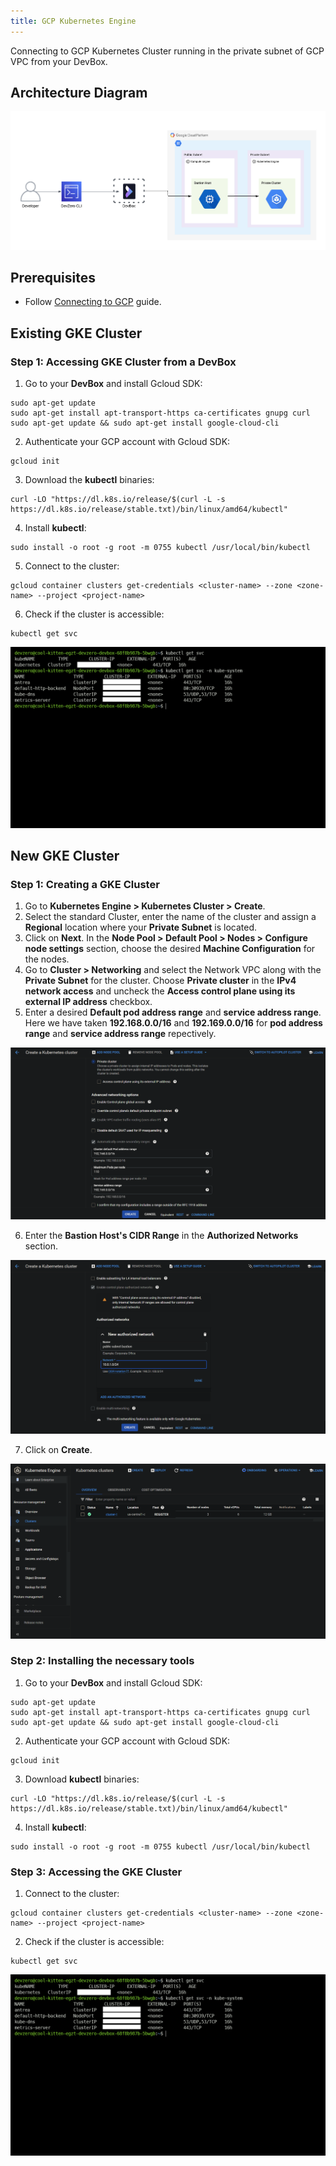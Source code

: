 ```yaml
---
title: GCP Kubernetes Engine
---
```


Connecting to GCP Kubernetes Cluster running in the private subnet of GCP VPC from your DevBox.

## Architecture Diagram

![GCP GKE Architecture](../../../.gitbook/assets/gcp-gke-architecture.png)

## Prerequisites

- Follow [Connecting to GCP](../../existing-network/connecting-to-gcp.md) guide.

## Existing GKE Cluster

### Step 1: Accessing GKE Cluster from a DevBox

1. Go to your **DevBox** and install Gcloud SDK:

```
sudo apt-get update
sudo apt-get install apt-transport-https ca-certificates gnupg curl
sudo apt-get update && sudo apt-get install google-cloud-cli
```

2. Authenticate your GCP account with Gcloud SDK:

```
gcloud init
```

3. Download the **kubectl** binaries:

```
curl -LO "https://dl.k8s.io/release/$(curl -L -s https://dl.k8s.io/release/stable.txt)/bin/linux/amd64/kubectl"
```

4. Install **kubectl**:

```
sudo install -o root -g root -m 0755 kubectl /usr/local/bin/kubectl
```

5. Connect to the cluster:

```
gcloud container clusters get-credentials <cluster-name> --zone <zone-name> --project <project-name>
```

6. Check if the cluster is accessible:

```
kubectl get svc
```

![GCP GKE -> Devbox](../../../.gitbook/assets/gcp-gke-devbox-access.png)

## New GKE Cluster

### Step 1: Creating a GKE Cluster

1. Go to **Kubernetes Engine > Kubernetes Cluster > Create**.
2. Select the standard Cluster, enter the name of the cluster and assign a **Regional** location where your **Private Subnet** is located.
3. Click on **Next**. In the **Node Pool > Default Pool > Nodes > Configure node settings** section, choose the desired **Machine Configuration** for the nodes.
4. Go to **Cluster > Networking** and select the Network VPC along with the **Private Subnet** for the cluster. Choose **Private cluster** in the **IPv4 network access** and uncheck the **Access control plane using its external IP address** checkbox.
5. Enter a desired **Default pod address range** and **service address range**. Here we have taken **192.168.0.0/16** and **192.169.0.0/16** for **pod address range** and **service address range** repectively.

![GCP GKE Setup](../../../.gitbook/assets/gcp-gke-setup-1.png)

6. Enter the **Bastion Host's CIDR Range** in the **Authorized Networks** section.

![GCP GKE Networking Setup](../../../.gitbook/assets/gcp-gke-setup-2.png)

7. Click on **Create**.

![GCP GKE Setup Overview](../../../.gitbook/assets/gcp-gke-setup-3.png)

### Step 2: Installing the necessary tools

1. Go to your **DevBox** and install Gcloud SDK:

```
sudo apt-get update
sudo apt-get install apt-transport-https ca-certificates gnupg curl
sudo apt-get update && sudo apt-get install google-cloud-cli
```

2. Authenticate your GCP account with Gcloud SDK:

```
gcloud init
```

3. Download **kubectl** binaries:

```
curl -LO "https://dl.k8s.io/release/$(curl -L -s https://dl.k8s.io/release/stable.txt)/bin/linux/amd64/kubectl"
```

4. Install **kubectl**:

```
sudo install -o root -g root -m 0755 kubectl /usr/local/bin/kubectl
```

### Step 3: Accessing the GKE Cluster

1. Connect to the cluster:

```
gcloud container clusters get-credentials <cluster-name> --zone <zone-name> --project <project-name>
```

2. Check if the cluster is accessible:

```
kubectl get svc
```

![GCP GKE -> Devbox](../../../.gitbook/assets/gcp-gke-devbox-access.png)
